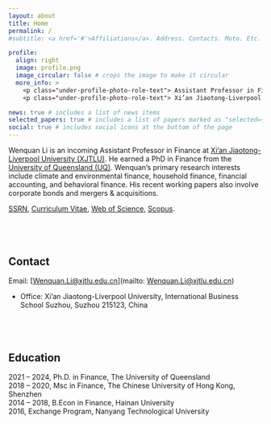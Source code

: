```yaml
---
layout: about
title: Home
permalink: /
#subtitle: <a href='#'>Affiliations</a>. Address. Contacts. Moto. Etc.

profile:
  align: right
  image: profile.png
  image_circular: false # crops the image to make it circular
  more_info: >
    <p class="under-profile-photo-role-text"> Assistant Professor in Finance </p>
    <p class="under-profile-photo-role-text"> Xi’an Jiaotong-Liverpool University </p>

news: true # includes a list of news items
selected_papers: true # includes a list of papers marked as "selected={true}"
social: true # includes social icons at the bottom of the page
---
```


Wenquan Li is an incoming Assistant Professor in Finance at [Xi’an Jiaotong-Liverpool University (XJTLU)](https://www.xjtlu.edu.cn/en/study/departments/international-business-school-suzhou/departments/department-of-finance/learning-and-teaching/department-staff). He earned a PhD in Finance from the [University of Queensland (UQ)](https://www.uq.edu.au/). Wenquan’s primary research interests include climate and environmental finance, household finance, financial accounting, and behavioral finance. His recent working papers also involve corporate bonds and mergers & acquisitions.


[SSRN](https://papers.ssrn.com/sol3/cf_dev/AbsByAuth.cfm?per_id=5251302), [Curriculum Vitae](/assets/pdf/cv.pdf), [Web of Science](https://www.webofscience.com/wos/author/record/AAF-2543-2021), [Scopus](https://www.scopus.com/authid/detail.uri?authorId=57202590748).


## &nbsp;

## Contact

Email: [Wenquan.Li@xjtlu.edu.cn](mailto: Wenquan.Li@xjtlu.edu.cn)<br>
- Office:  Xi’an Jiaotong-Liverpool University, International Business School Suzhou, Suzhou 215123, China

## &nbsp;

## Education

2021 – 2024, Ph.D. in Finance, The University of Queensland<br>
2018 – 2020, Msc in Finance, The Chinese University of Hong Kong, Shenzhen<br>
2014 – 2018, B.Econ in Finance, Hainan University<br>
2016, Exchange Program, Nanyang Technological University<br>



&nbsp;
&nbsp;



